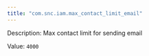 ```yaml
---
title: "com.snc.iam.max_contact_limit_email"
---
```


Description: Max contact limit for sending email

Value: `4000`